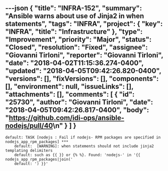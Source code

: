 ---json
{
  "title": "INFRA-152",
  "summary": "Ansible warns about use of Jinja2 in when statements",
  "tags": "INFRA",
  "project": {
    "key": "INFRA",
    "title": "Infrastructure"
  },
  "type": "Improvement",
  "priority": "Major",
  "status": "Closed",
  "resolution": "Fixed",
  "assignee": "Giovanni Tirloni",
  "reporter": "Giovanni Tirloni",
  "date": "2018-04-02T11:15:36.274-0400",
  "updated": "2018-04-05T09:42:26.820-0400",
  "versions": [],
  "fixVersions": [],
  "components": [],
  "environment": null,
  "issueLinks": [],
  "attachments": [],
  "comments": [
    {
      "id": "25730",
      "author": "Giovanni Tirloni",
      "date": "2018-04-05T09:42:26.817-0400",
      "body": "<https://github.com/idi-ops/ansible-nodejs/pull/40>\n"
    }
  ]
}
---
```
default: TASK [nodejs : Fail if nodejs- RPM packages are specified in nodejs_app_rpm_packages] ***
    default:  [WARNING]: when statements should not include jinja2 templating delimiters
    default: such as {{ }} or {% %}. Found: 'nodejs-' in '{{ nodejs_app_rpm_packages|join('
    default: ') }}'
```

        